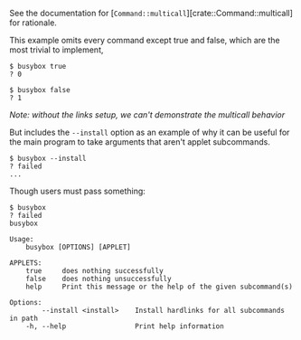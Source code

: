 See the documentation for [`Command::multicall`][crate::Command::multicall] for rationale.

This example omits every command except true and false,
which are the most trivial to implement,
```console
$ busybox true
? 0

$ busybox false
? 1

```
*Note: without the links setup, we can't demonstrate the multicall behavior*

But includes the `--install` option as an example of why it can be useful
for the main program to take arguments that aren't applet subcommands.
```console
$ busybox --install
? failed
...

```

Though users must pass something:
```console
$ busybox
? failed
busybox 

Usage:
    busybox [OPTIONS] [APPLET]

APPLETS:
    true     does nothing successfully
    false    does nothing unsuccessfully
    help     Print this message or the help of the given subcommand(s)

Options:
        --install <install>    Install hardlinks for all subcommands in path
    -h, --help                 Print help information

```
